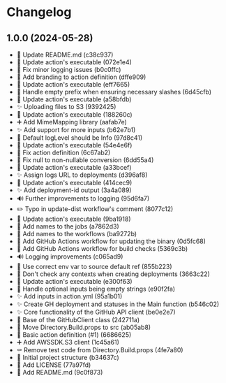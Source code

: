 ﻿# Changelog

## 1.0.0 (2024-05-28)

- 📝 Update README.md (c38c937)
- 🚀 Update action's executable (072e1e4)
- 🐛 Fix minor logging issues (b0c0ffc)
- 💄 Add branding to action definition (dffe909)
- 🚀 Update action's executable (eff7665)
- 🐛 Handle empty prefix when ensuring necessary slashes (6d45cfb)
- 🚀 Update action's executable (a58bfdb)
- ✨ Uploading files to S3 (9392425)
- 🚀 Update action's executable (188260c)
- ➕ Add MimeMapping library (aafab7e)
- ✨ Add support for more inputs (b62e7b1)
- 🐛 Default logLevel should be Info (97d8c41)
- 🚀 Update action's executable (54e4e6f)
- 🐛 Fix action definition (6c67ab2)
- 🐛 Fix null to non-nullable conversion (6dd55a4)
- 🚀 Update action's executable (a33bcef)
- ✨ Assign logs URL to deployments (d396af8)
- 🚀 Update action's executable (414cec9)
- ✨ Add deployment-id output (3a4a089)
- 🔊 Further improvements to logging (95d6fa7)
- ✏️ Typo in update-dist workflow's comment (8077c12)
- 🚀 Update action's executable (9ba1918)
- 👷 Add names to the jobs (a7862d3)
- 👷 Add names to the workflows (ba9272b)
- 👷 Add GitHub Actions workflow for updating the binary (0d5fc68)
- 👷 Add GitHub Actions workflow for build checks (5369c3b)
- 🔊 Logging improvements (c065ad9)
- 🐛 Use correct env var to source default ref (855b223)
- 🐛 Don't check any contexts when creating deployments (3663c22)
- 🚀 Update action's executable (e300f63)
- 🐛 Handle optional inputs being empty strings (e90f2fa)
- ✨ Add inputs in action.yml (95a1b01)
- ✨ Create GH deployment and statuses in the Main function (b546c02)
- ✨ Core functionality of the GitHub API client (be0e2e7)
- 🚧 Base of the GitHubClient class (242711a)
- 🔧 Move Directory.Build.props to src (ab05ab8)
- 🔧 Basic action definition (#1) (6686625)
- ➕ Add AWSSDK.S3 client (1c45a61)
- ⚰️ Remove test code from Directory.Build.props (4fe7a80)
- 🚧 Initial project structure (b34637c)
- 📄 Add LICENSE (77a97fd)
- 📝 Add README.md (9c0f873)
